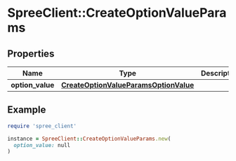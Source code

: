 # SpreeClient::CreateOptionValueParams

## Properties

| Name | Type | Description | Notes |
| ---- | ---- | ----------- | ----- |
| **option_value** | [**CreateOptionValueParamsOptionValue**](CreateOptionValueParamsOptionValue.md) |  |  |

## Example

```ruby
require 'spree_client'

instance = SpreeClient::CreateOptionValueParams.new(
  option_value: null
)
```

